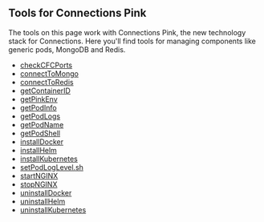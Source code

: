 ## Tools for Connections Pink

The tools on this page work with Connections Pink, the new technology stack for Connections. Here you'll find tools
for managing components like generic pods, MongoDB and Redis.

- [checkCFCPorts](checkCFCPorts.md)
- [connectToMongo](connectToMongo.md)
- [connectToRedis](connectToRedis.md)
- [getContainerID](getContainerID.md)
- [getPinkEnv](getPinkEnv.md)
- [getPodInfo](getPodInfo.md)
- [getPodLogs](getPodLogs.md)
- [getPodName](getPodName.md)
- [getPodShell](getPodShell.md)
- [installDocker](installDocker.md)
- [installHelm](installHelm.md)
- [installKubernetes](installKubernetes.md)
- [setPodLogLevel.sh](setPodLogLevel.md)
- [startNGINX](startNGINX.md)
- [stopNGINX](stopNGINX.md)
- [uninstallDocker](uninstallDocker.md)
- [uninstallHelm](uninstallHelm.md)
- [uninstallKubernetes](uninstallKubernetes.md)